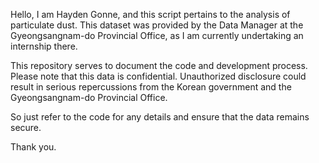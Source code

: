 Hello, I am Hayden Gonne, and this script pertains to the analysis of particulate dust. 
This dataset was provided by the Data Manager at the Gyeongsangnam-do Provincial Office, as I am currently undertaking an internship there.

This repository serves to document the code and development process. 
Please note that this data is confidential. 
Unauthorized disclosure could result in serious repercussions from the Korean government and the Gyeongsangnam-do Provincial Office.

So just refer to the code for any details and ensure that the data remains secure.

Thank you.
